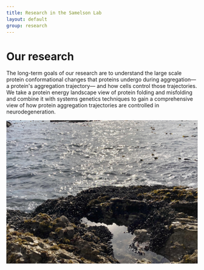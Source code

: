 ```yaml
---
title: Research in the Samelson Lab
layout: default
group: research
---
```


<div class="row">

# Our research
The long-term goals of our research are to understand the large scale protein conformational changes that proteins undergo during aggregation—a protein's aggregation trajectory— and how cells control those trajectories. We take a protein energy landscape view of protein folding and misfolding and combine it with systems genetics techniques to gain a comprehensive view of how protein aggregation trajectories are controlled in neurodegeneration.
</div>

<img class="img-fluid" src="/static/img/members/drawings/Water.jpg" title="This is a placeholder image I took!" alt="This is a placeholder image I took!">
